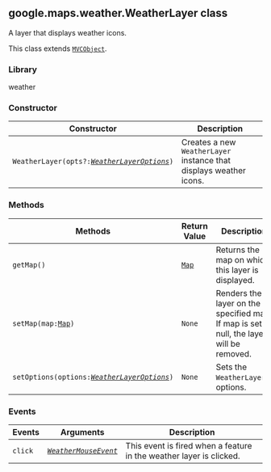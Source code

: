 <h2 id="WeatherLayer">
google.maps.weather.WeatherLayer
class
</h2><p>A layer that displays weather icons.</p><p>This class extends
<code><a href="https://github.com/amenadiel/google-maps-documentation/blob/master/docs/google.maps.MVCObject.md">MVCObject</a></code>.
</p><h3>Library</h3><p>weather</p><h3>Constructor</h3><table summary="class WeatherLayer - Constructor" width="100%">
<thead>
<tr><th>Constructor</th>
<th>Description</th>
</tr></thead>
<tbody>
<tr>
<td><code>WeatherLayer(opts?:<a href="https://github.com/amenadiel/google-maps-documentation/blob/master/docs/google.maps.weather.WeatherLayerOptions.md"><em>WeatherLayerOptions</em></a>)</code></td>
<td>Creates a new <code>WeatherLayer</code> instance that displays weather icons.</td>
</tr>
</tbody>
</table><h3>Methods</h3><table summary="class WeatherLayer - Methods" width="100%">
<thead>
<tr><th>Methods</th>
<th>Return Value</th>
<th>Description</th>
</tr></thead>
<tbody>
<tr>
<td><code>getMap()</code></td>
<td><code><a href="https://github.com/amenadiel/google-maps-documentation/blob/master/docs/google.maps.Map.md">Map</a></code></td>
<td>Returns the map on which this layer is displayed.</td>
</tr>
<tr>
<td><code>setMap(map:<a href="https://github.com/amenadiel/google-maps-documentation/blob/master/docs/google.maps.Map.md">Map</a>)</code></td>
<td><code>None</code></td>
<td>Renders the layer on the specified map. If map is set to null, the layer will be removed.</td>
</tr>
<tr>
<td><code>setOptions(options:<a href="https://github.com/amenadiel/google-maps-documentation/blob/master/docs/google.maps.weather.WeatherLayerOptions.md"><em>WeatherLayerOptions</em></a>)</code></td>
<td><code>None</code></td>
<td>Sets the <code>WeatherLayer</code>'s options.</td>
</tr>
</tbody>
</table><h3>Events</h3><table summary="class WeatherLayer - Events" width="100%">
<thead>
<tr><th>Events</th>
<th>Arguments</th>
<th>Description</th>
</tr></thead>
<tbody>
<tr>
<td><code>click</code></td>
<td><code><a href="https://github.com/amenadiel/google-maps-documentation/blob/master/docs/google.maps.weather.WeatherMouseEvent.md"><em>WeatherMouseEvent</em></a></code></td>
<td>This event is fired when a feature in the weather layer is clicked.</td>
</tr>
</tbody>
</table>